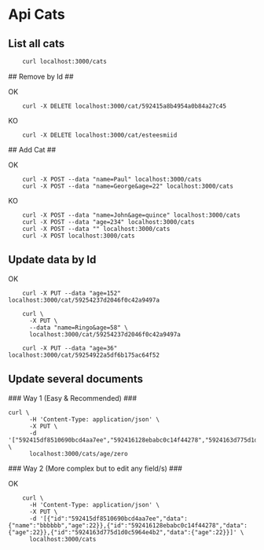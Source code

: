 # Api Cats #

## List all cats ##

```bash
    curl localhost:3000/cats
```

## Remove by Id ##

OK
```
    curl -X DELETE localhost:3000/cat/592415a8b4954a0b84a27c45
```

KO
```
    curl -X DELETE localhost:3000/cat/esteesmiid
```

## Add Cat ##

OK
```
    curl -X POST --data "name=Paul" localhost:3000/cats
    curl -X POST --data "name=George&age=22" localhost:3000/cats
```

KO
```
    curl -X POST --data "name=John&age=quince" localhost:3000/cats
    curl -X POST --data "age=234" localhost:3000/cats
    curl -X POST --data "" localhost:3000/cats
    curl -X POST localhost:3000/cats
```

## Update data by Id ##

OK
```
    curl -X PUT --data "age=152" localhost:3000/cat/59254237d2046f0c42a9497a
    
    curl \
      -X PUT \
      --data "name=Ringo&age=58" \
      localhost:3000/cat/59254237d2046f0c42a9497a

    curl -X PUT --data "age=36" localhost:3000/cat/59254922a5df6b175ac64f52
```

## Update several documents ##

### Way 1 (Easy & Recommended) ###

```
curl \
      -H 'Content-Type: application/json' \
      -X PUT \
      -d '["592415df8510690bcd4aa7ee","592416128ebabc0c14f44278","5924163d775d1d0c5964e4b2"]' \
      localhost:3000/cats/age/zero
```

### Way 2 (More complex but to edit any field/s) ###

OK
```
    curl \
      -H 'Content-Type: application/json' \
      -X PUT \
      -d '[{"id":"592415df8510690bcd4aa7ee","data":{"name":"bbbbbb","age":22}},{"id":"592416128ebabc0c14f44278","data":{"age":22}},{"id":"5924163d775d1d0c5964e4b2","data":{"age":22}}]' \
      localhost:3000/cats
```

